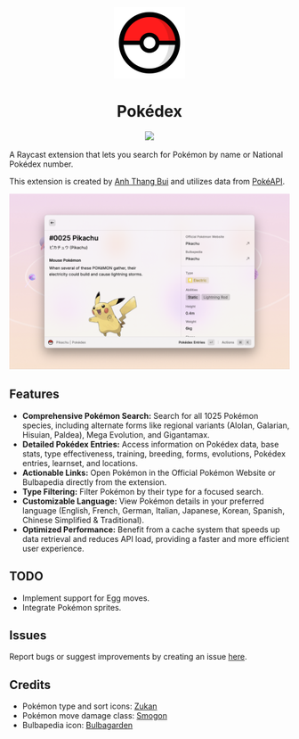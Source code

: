 <p align="center">
  <img src="assets/icon.png" height="128">
  <h1 align="center">Pokédex</h1>
</p>

<p align="center">
  <a title="Install Pokédex Raycast Extension" href="https://www.raycast.com/anhthang/pokedex#install">
    <img style="height: 64px" src="https://assets.raycast.com/anhthang/pokedex/install_button@2x.png" height="64">
  </a>
</p>

A Raycast extension that lets you search for Pokémon by name or National Pokédex number.

This extension is created by [Anh Thang Bui](https://github.com/anhthang) and utilizes data from [PokéAPI](https://pokeapi.co/).

![Example](./metadata/pokedex-2.png)

## Features

* **Comprehensive Pokémon Search:** Search for all 1025 Pokémon species, including alternate forms like regional variants (Alolan, Galarian, Hisuian, Paldea), Mega Evolution, and Gigantamax.
* **Detailed Pokédex Entries:** Access information on Pokédex data, base stats, type effectiveness, training, breeding, forms, evolutions, Pokédex entries, learnset, and locations.
* **Actionable Links:** Open Pokémon in the Official Pokémon Website or Bulbapedia directly from the extension.
* **Type Filtering:** Filter Pokémon by their type for a focused search.
* **Customizable Language:** View Pokémon details in your preferred language (English, French, German, Italian, Japanese, Korean, Spanish, Chinese Simplified & Traditional).
* **Optimized Performance:** Benefit from a cache system that speeds up data retrieval and reduces API load, providing a faster and more efficient user experience.

## TODO

* Implement support for Egg moves.
* Integrate Pokémon sprites.

## Issues

Report bugs or suggest improvements by creating an issue [here](https://github.com/anhthang/raycast-pokedex/issues).

## Credits

* Pokémon type and sort icons: [Zukan](https://zukan.pokemon.co.jp/)
* Pokémon move damage class: [Smogon](https://www.smogon.com/dex/ss/moves/)
* Bulbapedia icon: [Bulbagarden](https://bulbagarden.net/)